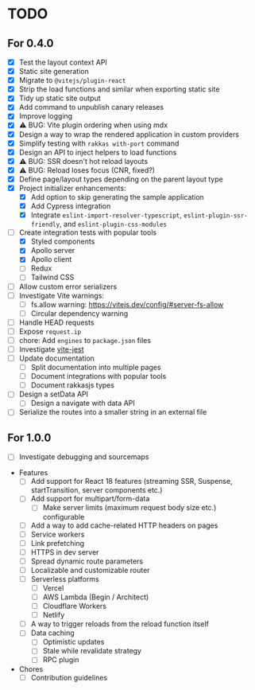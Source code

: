 # TODO

## For 0.4.0
- [x] Test the layout context API
- [x] Static site generation
- [x] Migrate to `@vitejs/plugin-react`
- [x] Strip the load functions and similar when exporting static site
- [x] Tidy up static site output
- [x] Add command to unpublish canary releases
- [x] Improve logging
- [x] ⚠️ BUG: Vite plugin ordering when using mdx
- [x] Design a way to wrap the rendered application in custom providers
- [x] Simplify testing with `rakkas with-port` command
- [x] Design an API to inject helpers to load functions
- [x] ⚠️ BUG: SSR doesn't hot reload layouts
- [x] ⚠️ BUG: Reload loses focus (CNR, fixed?)
- [x] Define page/layout types depending on the parent layout type
- [x] Project initializer enhancements:
  - [x] Add option to skip generating the sample application
  - [x] Add Cypress integration
  - [x] Integrate `eslint-import-resolver-typescript`, `eslint-plugin-ssr-friendly`, and `eslint-plugin-css-modules`
- [ ] Create integration tests with popular tools
  - [x] Styled components
  - [x] Apollo server
  - [x] Apollo client
  - [ ] Redux
  - [ ] Tailwind CSS
- [ ] Allow custom error serializers
- [ ] Investigate Vite warnings:
  - [ ] fs.allow warning: https://vitejs.dev/config/#server-fs-allow
  - [ ] Circular dependency warning
- [ ] Handle HEAD requests
- [ ] Expose `request.ip`
- [ ] chore: Add `engines` to `package.json` files
- [ ] Investigate [vite-jest](https://github.com/sodatea/vite-jest)
- [ ] Update documentation
  - [ ] Split documentation into multiple pages
  - [ ] Document integrations with popular tools
  - [ ] Document rakkasjs types
- [ ] Design a setData API
  - [ ] Design a navigate with data API
- [ ] Serialize the routes into a smaller string in an external file

## For 1.0.0
- [ ] Investigate debugging and sourcemaps
- Features
  - [ ] Add support for React 18 features (streaming SSR, Suspense, startTransition, server components etc.)
  - [ ] Add support for multipart/form-data
 	- [ ] Make server limits (maximum request body size etc.) configurable
  - [ ] Add a way to add cache-related HTTP headers on pages
  - [ ] Service workers
  - [ ] Link prefetching
  - [ ] HTTPS in dev server
  - [ ] Spread dynamic route parameters
  - [ ] Localizable and customizable router
  - [ ] Serverless platforms
    - [ ] Vercel
    - [ ] AWS Lambda (Begin / Architect)
    - [ ] Cloudflare Workers
    - [ ] Netlify
  - [ ] A way to trigger reloads from the reload function itself
  - [ ] Data caching
  	- [ ] Optimistic updates
  	- [ ] Stale while revalidate strategy
	- [ ] RPC plugin
- Chores
  - [ ] Contribution guidelines
